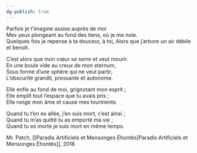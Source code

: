 ```yaml
---
dg-publish: true
---
```

Parfois je t’imagine assise auprès de moi  
Mes yeux plongeant au fond des tiens, où je me noie.  
Quelques fois je repense à ta douceur, à toi, 
Alors que j’arbore un air débile et benoît.

C’est alors que mon cœur se serre et veut mourir.  
En une boule vide au creux de mon sternum,  
Sous forme d’une sphère qui ne veut partir,  
L’obscurité grandit, pressante et autonome.

Elle enfle au fond de moi, grignotant mon esprit ;  
Elle emplit tout l’espace que tu avais pris ;  
Elle ronge mon âme et cause mes tourments.

Quand tu t’en es allée, j’en suis mort, c’est ainsi ;  
Quand tu m’as quitté tu as emporté ma vie ;  
Quand tu es morte je suis mort en même temps.

Mr. Patch, [[Paradis Artificiels et Mensonges Éhontés\|Paradis Artificiels et Mensonges Éhontés]], 2018
